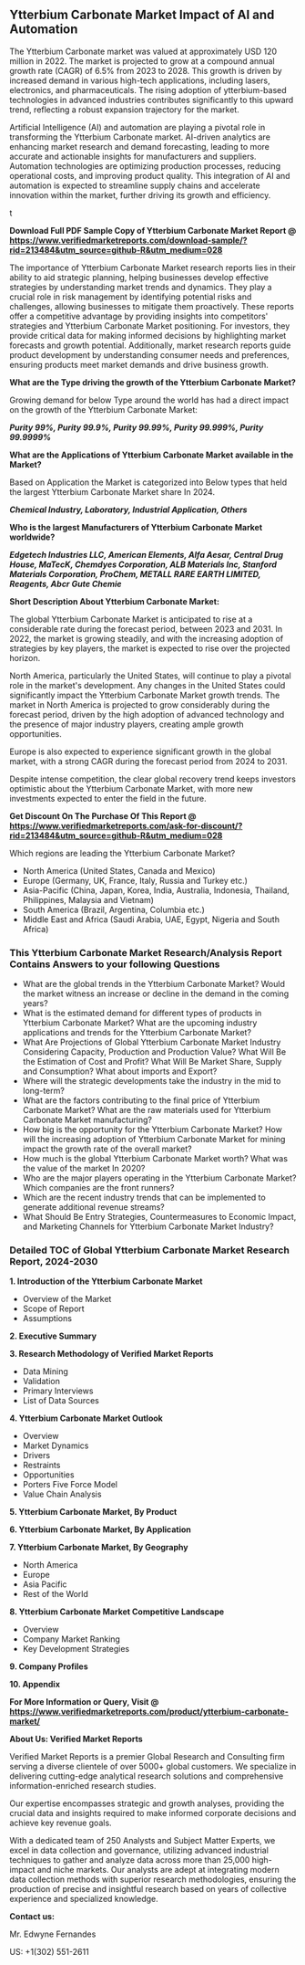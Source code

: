 <h2>Ytterbium Carbonate Market Impact of AI and Automation</h2><p>The Ytterbium Carbonate market was valued at approximately USD 120 million in 2022. The market is projected to grow at a compound annual growth rate (CAGR) of 6.5% from 2023 to 2028. This growth is driven by increased demand in various high-tech applications, including lasers, electronics, and pharmaceuticals. The rising adoption of ytterbium-based technologies in advanced industries contributes significantly to this upward trend, reflecting a robust expansion trajectory for the market.</p><p>Artificial Intelligence (AI) and automation are playing a pivotal role in transforming the Ytterbium Carbonate market. AI-driven analytics are enhancing market research and demand forecasting, leading to more accurate and actionable insights for manufacturers and suppliers. Automation technologies are optimizing production processes, reducing operational costs, and improving product quality. This integration of AI and automation is expected to streamline supply chains and accelerate innovation within the market, further driving its growth and efficiency.</p>t</p><p id="" class=""><strong>Download Full PDF Sample Copy of Ytterbium Carbonate Market Report @ <a href="https://www.verifiedmarketreports.com/download-sample/?rid=213484&utm_source=github-R&utm_medium=028" target="_blank">https://www.verifiedmarketreports.com/download-sample/?rid=213484&utm_source=github-R&utm_medium=028</a></strong></p><p>The importance of&nbsp;Ytterbium Carbonate Market research reports lies in their ability to aid strategic planning, helping businesses develop effective strategies by understanding market trends and dynamics. They play a crucial role in risk management by identifying potential risks and challenges, allowing businesses to mitigate them proactively. These reports offer a competitive advantage by providing insights into competitors' strategies and Ytterbium Carbonate Market positioning. For investors, they provide critical data for making informed decisions by highlighting market forecasts and growth potential. Additionally, market research reports guide product development by understanding consumer needs and preferences, ensuring products meet market demands and drive business growth.</p><p><strong>What are the&nbsp;Type driving the growth of the Ytterbium Carbonate Market?</strong></p><p id="" class="">Growing demand for below Type around the world has had a direct impact on the growth of the Ytterbium Carbonate Market:</p><em><strong>Purity 99%, Purity 99.9%, Purity 99.99%, Purity 99.999%, Purity 99.9999%</strong></em></p><strong>What are the&nbsp;Applications&nbsp;of Ytterbium Carbonate Market available in the Market?</strong></p><p id="" class="">Based on Application the Market is categorized into Below types that held the largest Ytterbium Carbonate Market share In 2024.</p><em><strong>Chemical Industry, Laboratory, Industrial Application, Others</strong></em></p><strong>Who is the largest Manufacturers of Ytterbium Carbonate Market worldwide?</strong></p><p><em><strong>Edgetech Industries LLC, American Elements, Alfa Aesar, Central Drug House, MaTecK, Chemdyes Corporation, ALB Materials Inc, Stanford Materials Corporation, ProChem, METALL RARE EARTH LIMITED, Reagents, Abcr Gute Chemie</strong></em></p><p id="" class=""><strong>Short Description About Ytterbium Carbonate Market:</strong></p><p>The global Ytterbium Carbonate Market is anticipated to rise at a considerable rate during the forecast period, between 2023 and 2031. In 2022, the market is growing steadily, and with the increasing adoption of strategies by key players, the market is expected to rise over the projected horizon.</p><p>North America, particularly the United States, will continue to play a pivotal role in the market's development. Any changes in the United States could significantly impact the Ytterbium Carbonate Market growth trends. The market in North America is projected to grow considerably during the forecast period, driven by the high adoption of advanced technology and the presence of major industry players, creating ample growth opportunities.</p><p>Europe is also expected to experience significant growth in the global market, with a strong CAGR during the forecast period from 2024 to 2031.</p><p>Despite intense competition, the clear global recovery trend keeps investors optimistic about the Ytterbium Carbonate Market, with more new investments expected to enter the field in the future.</p><p id="" class=""><strong>Get Discount On The Purchase Of This Report @ <a href="https://www.verifiedmarketreports.com/ask-for-discount/?rid=213484&utm_source=github-R&utm_medium=028" target="_blank">https://www.verifiedmarketreports.com/ask-for-discount/?rid=213484&utm_source=github-R&utm_medium=028</a></strong></p>Which regions are leading the Ytterbium Carbonate Market?</p><ul><li>North America (United States, Canada and Mexico)</li><li>Europe (Germany, UK, France, Italy, Russia and Turkey etc.)</li><li>Asia-Pacific (China, Japan, Korea, India, Australia, Indonesia, Thailand, Philippines, Malaysia and Vietnam)</li><li>South America (Brazil, Argentina, Columbia etc.)</li><li>Middle East and Africa (Saudi Arabia, UAE, Egypt, Nigeria and South Africa)</li></ul><h3 id="" class="">This Ytterbium Carbonate Market Research/Analysis Report Contains Answers to your following Questions</h3><ul><li>What are the global trends in the Ytterbium Carbonate Market? Would the market witness an increase or decline in the demand in the coming years?</li><li>What is the estimated demand for different types of products in Ytterbium Carbonate Market? What are the upcoming industry applications and trends for the Ytterbium Carbonate Market?</li><li>What Are Projections of Global Ytterbium Carbonate Market Industry Considering Capacity, Production and Production Value? What Will Be the Estimation of Cost and Profit? What Will Be Market Share, Supply and Consumption? What about imports and Export?</li><li>Where will the strategic developments take the industry in the mid to long-term?</li><li>What are the factors contributing to the final price of Ytterbium Carbonate Market? What are the raw materials used for Ytterbium Carbonate Market manufacturing?</li><li>How big is the opportunity for the Ytterbium Carbonate Market? How will the increasing adoption of Ytterbium Carbonate Market for mining impact the growth rate of the overall market?</li><li>How much is the global Ytterbium Carbonate Market worth? What was the value of the market In 2020?</li><li>Who are the major players operating in the Ytterbium Carbonate Market? Which companies are the front runners?</li><li>Which are the recent industry trends that can be implemented to generate additional revenue streams?</li><li>What Should Be Entry Strategies, Countermeasures to Economic Impact, and Marketing Channels for Ytterbium Carbonate Market Industry?</li></ul><h3 id="" class="">Detailed TOC of Global Ytterbium Carbonate Market Research Report, 2024-2030</h3><p id="" class=""><strong>1. Introduction of the Ytterbium Carbonate Market</strong></p><ul><li>Overview of the Market</li><li>Scope of Report</li><li>Assumptions</li></ul><p id="" class=""><strong>2. Executive Summary</strong></p><p id="" class=""><strong>3. Research Methodology of Verified Market Reports</strong></p><ul><li>Data Mining</li><li>Validation</li><li>Primary Interviews</li><li>List of Data Sources</li></ul><p id="" class=""><strong>4. Ytterbium Carbonate Market Outlook</strong></p><ul><li>Overview</li><li>Market Dynamics</li><li>Drivers</li><li>Restraints</li><li>Opportunities</li><li>Porters Five Force Model</li><li>Value Chain Analysis</li></ul><p id="" class=""><strong>5. Ytterbium Carbonate Market, By Product</strong></p><p id="" class=""><strong>6. Ytterbium Carbonate Market, By Application</strong></p><p id="" class=""><strong>7. Ytterbium Carbonate Market, By Geography</strong></p><ul><li>North America</li><li>Europe</li><li>Asia Pacific</li><li>Rest of the World</li></ul><p id="" class=""><strong>8. Ytterbium Carbonate Market Competitive Landscape</strong></p><ul><li>Overview</li><li>Company Market Ranking</li><li>Key Development Strategies</li></ul><p id="" class=""><strong>9. Company Profiles</strong></p><p id="" class=""><strong>10. Appendix</strong></p><p id="" class=""><strong>For More Information or Query, Visit @ <a href="https://www.verifiedmarketreports.com/product/ytterbium-carbonate-market/" target="_blank">https://www.verifiedmarketreports.com/product/ytterbium-carbonate-market/</a></strong></p><p id="" class=""><strong>About Us: Verified Market Reports</strong></p><p id="" class="">Verified Market Reports is a premier Global Research and Consulting firm serving a diverse clientele of over 5000+ global customers. We specialize in delivering cutting-edge analytical research solutions and comprehensive information-enriched research studies.</p><p id="" class="">Our expertise encompasses strategic and growth analyses, providing the crucial data and insights required to make informed corporate decisions and achieve key revenue goals.</p><p id="" class="">With a dedicated team of 250 Analysts and Subject Matter Experts, we excel in data collection and governance, utilizing advanced industrial techniques to gather and analyze data across more than 25,000 high-impact and niche markets. Our analysts are adept at integrating modern data collection methods with superior research methodologies, ensuring the production of precise and insightful research based on years of collective experience and specialized knowledge.</p><p id="" class=""><strong>Contact us:</strong></p><p id="" class="">Mr. Edwyne Fernandes</p><p id="" class="">US: +1(302) 551-2611</p>